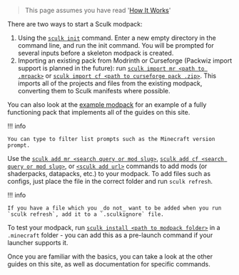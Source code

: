 > This page assumes you have read '[How It Works](../how-it-works.md)'

There are two ways to start a Sculk modpack:

1. Using the [`sculk init`](../commands/init.md) command. Enter a new empty
   directory in the command line, and run the init command. You will be prompted
   for several inputs before a skeleton modpack is created.
2. Importing an existing pack from Modrinth or Curseforge (Packwiz import
   support is planned in the future): run
   [`sculk import mr <path to .mrpack>`](../commands/import/mr.md) or
   [`sculk import cf <path to curseforge pack .zip>`](../commands/import/cf.md).
   This imports all of the projects and files from the existing modpack,
   converting them to Sculk manifests where possible.

You can also look at the [example modpack](https://github.com/sculk-cli/example)
for an example of a fully functioning pack that implements all of the guides on
this site.

!!! info

    You can type to filter list prompts such as the Minecraft version prompt.

Use the [`sculk add mr <search query or mod slug>`](../commands/add/mr.md),
[`sculk add cf <search query or mod slug>`](../commands/add/cf.md), or [`<sculk add url>`](../commands/add/url.md) commands to add
mods (or shaderpacks, datapacks, etc.) to your modpack. To add files such as
configs, just place the file in the correct folder and run `sculk refresh`.

!!! info

    If you have a file which you _do not_ want to be added when you run `sculk refresh`, add it to a `.sculkignore` file.

To test your modpack, run [`sculk install <path to modpack folder>`](../commands/install.md) in a
`.minecraft` folder - you can add this as a pre-launch command if your launcher
supports it.

Once you are familiar with the basics, you can take a look at the other guides
on this site, as well as documentation for specific commands.
